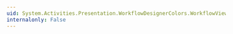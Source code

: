 ```yaml
---
uid: System.Activities.Presentation.WorkflowDesignerColors.WorkflowViewElementCaptionColor
internalonly: False
---
```

